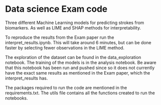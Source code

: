# Data science Exam code

Three different Machine Learning models for predicting strokes from biomarkers. As well as LIME and SHAP methods for interpretability. 

To reproduce the results from the Exam paper run the interpret_results.ipynb. This will take around 6 minutes, but can be done faster by selecting fewer observations in the LIME method. 

The exploration of the dataset can be found in the data_exploration notebook. 
The training of the models is in the analysis notebook. Be aware that this notebook has been run and pushed since so it does not currently have the exact same results as mentioned in the Exam paper, which the interpret_results has.   

The packages required to run the code are mentioned in the requirements.txt. 
The utils file contains all the functions created to run the notebooks. 




